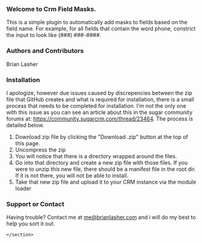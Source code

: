 <section class="main-content">
    <h3><a id="welcome-to-crm-field-masks" class="anchor" href="#welcome-to-crm-field-masks" aria-hidden="true"><span aria-hidden="true" class="octicon octicon-link"></span></a>Welcome to Crm Field Masks.</h3>

<p>This is a simple plugin to automatically add masks to fields based on the field name.  For example, for all fields
that contain the word phone, constrict the input to look like (###) ###-####.</p>

<h3><a id="authors-and-contributors" class="anchor" href="#authors-and-contributors" aria-hidden="true"><span aria-hidden="true" class="octicon octicon-link"></span></a>Authors and Contributors</h3>
<p>Brian Lasher</p>


<h3><a id="installation" class="anchor" href="#installation" aria-hidden="true"><span aria-hidden="true" class="octicon octicon-link"></span></a>Installation</h3>
<p>I apologize, however due issues caused by discrepencies between the zip file that GitHub creates and what 
is required for installation, there is a small process that needs to be completed for installation.  I'm not
the only one with this issue as you can see an article about this in the sugar community forums at:
<a href="https://community.sugarcrm.com/thread/23464">https://community.sugarcrm.com/thread/23464</a>.  The
process is detailed below.
</p>
<ol>
<li>Download zip file by clicking the "Download .zip" button at the top of this page.</li>
<li>Uncompress the zip</li>
<li>You will notice that there is a directory wrapped around the files.</li>
<li>Go into that directory and create a new zip file with those files.  If you were to unzip this new file, there should be a manifest file in the root dir.  If it is not there, you will not be able to install.</li>
<li>Take that new zip file and upload it to your CRM instance via the module loader</li>
</ol>

<h3><a id="support-or-contact" class="anchor" href="#support-or-contact" aria-hidden="true"><span aria-hidden="true" class="octicon octicon-link"></span></a>Support or Contact</h3>

<p>Having trouble? Contact me at <a href="mailto:me@brianlasher.com">me@brianlasher.com</a> and i will do my best to help you sort it out.</p>


    </section>


